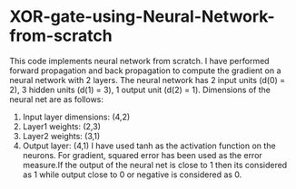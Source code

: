 # XOR-gate-using-Neural-Network-from-scratch
This code implements neural network from scratch. I have performed forward propagation and back propagation to compute the gradient on a neural network with 2 layers. The neural network has 2 input units (d(0) = 2), 3 hidden units (d(1) = 3), 1 output unit (d(2) = 1). 
Dimensions of the neural net are as follows:
1) Input layer dimensions: (4,2)
2) Layer1 weights: (2,3)
3) Layer2 weights: (3,1)
4) Output layer: (4,1)
I have used tanh as the activation function on the neurons. For gradient, squared error has been used as the error measure.If the output of the neural net is close to 1 then its considered as 1 while output close to 0 or negative is considered as 0.
